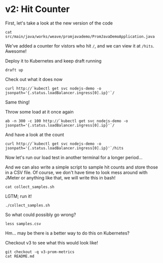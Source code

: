 # v2: Hit Counter

First, let's take a look at the new version of the code
```
cat src/main/java/works/weave/promjavademo/PromJavaDemoApplication.java
```

We've added a counter for vistors who hit `/`, and we can view it at `/hits`. Awesome!

Deploy it to Kubernetes and keep draft running
```
draft up
```

Check out what it does now
```
curl http://`kubectl get svc nodejs-demo -o jsonpath='{.status.loadBalancer.ingress[0].ip}'`/
```

Same thing!

Throw some load at it once again
```
ab -n 300 -c 100 http://`kubectl get svc nodejs-demo -o jsonpath='{.status.loadBalancer.ingress[0].ip}'`/
```

And have a look at the count
```
curl http://`kubectl get svc nodejs-demo -o jsonpath='{.status.loadBalancer.ingress[0].ip}'`/hits
```

Now let's run our load test in another terminal for a longer period...

And we can also write a simple script to sample hit counts and store those in a CSV file.
Of course, we don't have time to look mess around with JMeter or anything like that, we
will write this in bash!
```
cat collect_samples.sh
```

LGTM; run it!

```
./collect_samples.sh
```

So what could possibly go wrong?

```
less samples.csv
```

Hm... may be there is a better way to do this on Kubernetes?

Checkout v3 to see what this would look like!

```
git checkout -q v3-prom-metrics
cat README.md
```

